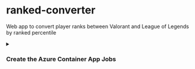 # ranked-converter

Web app to convert player ranks between Valorant and League of Legends by ranked percentile

<details><summary><h3>Create the Azure Container App Jobs</h3></summary>

This will allow the data gathering containers to run on a weekly schedule, keeping the ranked data up to date.

<details><summary>Create resource group:</summary>

    <code>az group create --name "ranked-converter-rg" --location "eastus"</code>

</details>

<details><summary>Create container app environment:</summary>

    <code>az containerapp env create --name "ranked-converter-env" --resource-group "ranked-converter-rg" --location "eastus"</code>

</details>

<details><summary>Create container app job for League data:</summary>

    <code>az containerapp job create --name "league-job" --resource-group "ranked-converter-rg" --environment "ranked-converter-env" --trigger-type "Schedule" --replica-timeout 200 --replica-retry-limit 1 --replica-completion-count 1 --parallelism 1 --image "stuartmolnar/league-rank-converter:latest" --cpu "0.25" --memory "0.5Gi" --cron-expression "0 0 * * 3" --env-vars SUPABASE_URL="https://frhaablrjokjfjszifpj.supabase.co" SUPABASE_SERVICE_KEY="service key"</code>

</details>

<details><summary>Create container app job for Valorant data:</summary>

    <code>az containerapp job create --name "valorant-job" --resource-group "ranked-converter-rg" --environment "ranked-converter-env" --trigger-type "Schedule" --replica-timeout 200 --replica-retry-limit 1 --replica-completion-count 1 --parallelism 1 --image "stuartmolnar/valorant-rank-converter:latest" --cpu "0.25" --memory "0.5Gi" --cron-expression "0 0 * * 3" --env-vars SUPABASE_URL="https://frhaablrjokjfjszifpj.supabase.co" SUPABASE_SERVICE_KEY="service key"</code>

</details>

</details>
